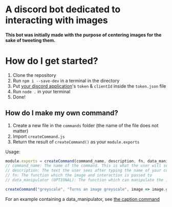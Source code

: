 # A discord bot dedicated to interacting with images

#### This bot was initially made with the purpose of centering images for the sake of tweeting them.

# How do I get started?
1. Clone the repository
2. Run `npm i --save-dev` in a terminal in the directory
3. Put [your discord application](https://discord.com/developers/applications)'s `token` & `clientId` inside the `token.json` file
4. Run `node .` in your terminal
5. Done!

## How do I make my own command?

1. Create a new file in the `commands` folder (the name of the file does not matter)
2. Import `createCommand.js`
3. Return the result of `createCommand()` as your `module.exports`

Usage:
```js
module.exports = createCommand(command_name, description, fn, data_manipulator?)
// command_name: The name of the command. This is what the user will see & type
// description: The text the user sees after typing the name of your command
// fn: The function which the image and interaction is passed to
// data_manipulator (OPTIONAL): The function which can manipulate the information the command contains, such as any extra arguments in your command
```

```js
createCommand("greyscale", "Turns an image greyscale", image => image.greyscale())
```
For an example containing a data_manipulator, see [the caption command](commands/caption.js)